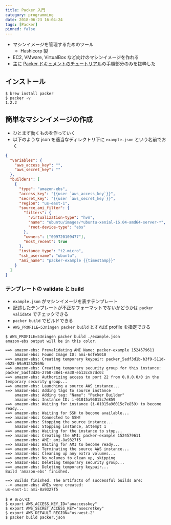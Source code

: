 ```yaml
---
title: Packer 入門
category: programming
date: 2018-06-23 16:04:24
tags: [Packer]
pinned: false
---
```


- マシンイメージを管理するためのツール
  - Hashicorp 製
- EC2, VMware, VirtualBox など向けのマシンイメージを作れる
- 主に [Packer ドキュメントのチュートリアル](https://www.packer.io/intro/getting-started/build-image.html)の手順部分のみを抜粋した

## インストール

```
$ brew install packer
$ packer -v
1.2.2
```

## 簡単なマシンイメージの作成

- ひとまず動くものを作っていく
- 以下のような json を適当なディレクトリ下に `example.json` という名前でおく

```json
{
  "variables": {
    "aws_access_key": "",
    "aws_secret_key": ""
  },
  "builders": [
    {
      "type": "amazon-ebs",
      "access_key": "{{user `aws_access_key`}}",
      "secret_key": "{{user `aws_secret_key`}}",
      "region": "us-east-1",
      "source_ami_filter": {
        "filters": {
          "virtualization-type": "hvm",
          "name": "ubuntu/images/*ubuntu-xenial-16.04-amd64-server-*",
          "root-device-type": "ebs"
        },
        "owners": ["099720109477"],
        "most_recent": true
      },
      "instance_type": "t2.micro",
      "ssh_username": "ubuntu",
      "ami_name": "packer-example {{timestamp}}"
    }
  ]
}
```

### テンプレートの validate と build

- `example.json` がマシンイメージを表すテンプレート
- 記述したテンプレートが不正なフォーマットでないかどうかは `packer validate` でチェックできる
- `packer build` でビルドできる
- `AWS_PROFILE=53ningen packer build` とすれば profile を指定できる

```
$ AWS_PROFILE=53ningen packer build ./example.json
amazon-ebs output will be in this color.

==> amazon-ebs: Prevalidating AMI Name: packer-example 1524579611
    amazon-ebs: Found Image ID: ami-6dfe5010
==> amazon-ebs: Creating temporary keypair: packer_5adf3d1b-b3f9-511d-e525-69a91252569b
==> amazon-ebs: Creating temporary security group for this instance: packer_5adf3d26-2760-38e1-ea30-eb13cc87dc0c
==> amazon-ebs: Authorizing access to port 22 from 0.0.0.0/0 in the temporary security group...
==> amazon-ebs: Launching a source AWS instance...
==> amazon-ebs: Adding tags to source instance
    amazon-ebs: Adding tag: "Name": "Packer Builder"
    amazon-ebs: Instance ID: i-01015a96015c7e859
==> amazon-ebs: Waiting for instance (i-01015a96015c7e859) to become ready...
==> amazon-ebs: Waiting for SSH to become available...
==> amazon-ebs: Connected to SSH!
==> amazon-ebs: Stopping the source instance...
    amazon-ebs: Stopping instance, attempt 1
==> amazon-ebs: Waiting for the instance to stop...
==> amazon-ebs: Creating the AMI: packer-example 1524579611
    amazon-ebs: AMI: ami-8a9327f5
==> amazon-ebs: Waiting for AMI to become ready...
==> amazon-ebs: Terminating the source AWS instance...
==> amazon-ebs: Cleaning up any extra volumes...
==> amazon-ebs: No volumes to clean up, skipping
==> amazon-ebs: Deleting temporary security group...
==> amazon-ebs: Deleting temporary keypair...
Build 'amazon-ebs' finished.

==> Builds finished. The artifacts of successful builds are:
--> amazon-ebs: AMIs were created:
us-east-1: ami-8a9327f5

$ # あるいは
$ export AWS_ACCESS_KEY_ID="anaccesskey"
$ export AWS_SECRET_ACCESS_KEY="asecretkey"
$ export AWS_DEFAULT_REGION="us-west-2"
$ packer build packer.json
```
